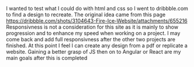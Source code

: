 I wanted to test what I could do with html and css so I went to dribbble.com to find a design to recreate. 
The original idea came from this page https://dribbble.com/shots/3104643-Fire-Ice-Website/attachments/655216
Responsivness is not a consideration for this site as it is mainly to show progression and to enhance my speed when working on a project. I may come back and add full responsivness after the other two projects are finished.
At this point I feel I can create any design from a pdf or replicate a website.
Gaining a better grasp of JS then on to  Angular or React are my main goals after this is completed
